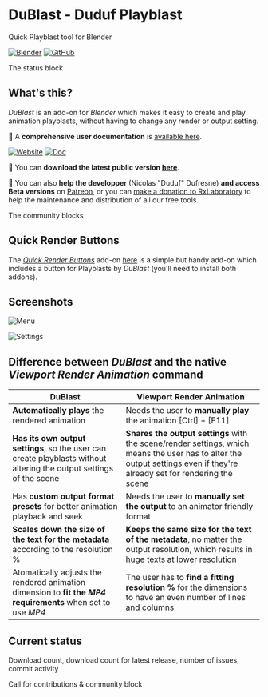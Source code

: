 # DuBlast - Duduf Playblast

Quick Playblast tool for Blender

[![Blender](https://img.shields.io/badge/Blender-Win%20|%20Mac%20|%20Linux-informational?color=lightgrey&logo=blender)](#) [![GitHub](https://img.shields.io/github/license/RxLaboratory/DuBlast?color=lightgrey)](LICENSE.md)

<!-- status -->
The status block
<!-- end:status -->

## What's this?

*DuBlast* is an add-on for *Blender* which makes it easy to create and play animation playblasts, without having to change any render or output setting.

📖 A **comprehensive user documentation** is [available here](http://dublast.rxlab.guide/).

[![Website](https://img.shields.io/badge/website-RxLab-informational)](https://rxlaboratory.org/tools/dublast-for-blender/) [![Doc](https://img.shields.io/badge/documentation-dublast.rxlab.guide-informational)](http://dublast.rxlab.guide)

🎥 You can **download the latest public version [here](https://rxlaboratory.org/tools/dublast-for-blender/)**.

📣 You can also **help the developper** (Nicolas "Duduf" Dufresne) **and access Beta versions** on [Patreon](https://patreon.com/duduf), or you can [make a donation to RxLaboratory](https://donate.rxlab.info) to help the maintenance and distribution of all our free tools.

<!-- join -->
The community blocks
<!-- end:join -->

## Quick Render Buttons

The [_Quick Render Buttons_](https://github.com/Thane5/quickrenderbuttons) add-on [here](https://github.com/Thane5/quickrenderbuttons) is a simple but handy add-on which includes a button for Playblasts by _DuBlast_ (you'll need to install both addons).

## Screenshots

![Menu](https://github.com/RxLaboratory/DuBlast/raw/master/docs/img/menu.png)

![Settings](https://github.com/RxLaboratory/DuBlast/raw/master/docs/img/settings.png)

## Difference between *DuBlast* and the native *Viewport Render Animation* command

|DuBlast|Viewport Render Animation|
|---------|---------------------------|
|**Automatically plays** the rendered animation|Needs the user to **manually play** the animation [Ctrl] + [F11]|
|**Has its own output settings**, so the user can create playblasts without altering the output settings of the scene|**Shares the output settings** with the scene/render settings, which means the user has to alter the output settings even if they're already set for rendering the scene|
|Has **custom output format presets** for better animation playback and seek|Needs the user to **manually set the output** to an animator friendly format|
|**Scales down the size of the text for the metadata** according to the resolution %|**Keeps the same size for the text of the metadata**, no matter the output resolution, which results in huge texts at lower resolution|
|Atomatically adjusts the rendered animation dimension to **fit the *MP4* requirements** when set to use *MP4*|The user has to **find a fitting resolution %** for the dimensions to have an even number of lines and columns|

## Current status

<!-- statistics -->
Download count, download count for latest release, number of issues, commit activity
<!-- end:statistics -->  

<!-- contribution -->
Call for contributions & community block
<!-- end:contribution -->
